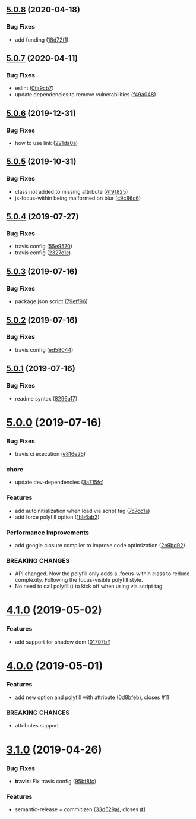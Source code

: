 ## [5.0.8](https://github.com/matteobad/focus-within-polyfill/compare/v5.0.7...v5.0.8) (2020-04-18)


### Bug Fixes

* add funding ([18d72f1](https://github.com/matteobad/focus-within-polyfill/commit/18d72f18c22377a35fac3756f1315e230b5639ba))

## [5.0.7](https://github.com/matteobad/focus-within-polyfill/compare/v5.0.6...v5.0.7) (2020-04-11)


### Bug Fixes

* eslint ([0fa9cb7](https://github.com/matteobad/focus-within-polyfill/commit/0fa9cb707e04b2787c2489c19068fff05e36e887))
* update dependencies to remove vulnerabilities ([f49a048](https://github.com/matteobad/focus-within-polyfill/commit/f49a048fdd07fa0befa9ca9855fa5d3ac384df49))

## [5.0.6](https://github.com/matteobad/focus-within-polyfill/compare/v5.0.5...v5.0.6) (2019-12-31)


### Bug Fixes

* how to use link ([221da0a](https://github.com/matteobad/focus-within-polyfill/commit/221da0a))

## [5.0.5](https://github.com/matteobad/focus-within-polyfill/compare/v5.0.4...v5.0.5) (2019-10-31)


### Bug Fixes

* class not added to missing attribute ([4f91825](https://github.com/matteobad/focus-within-polyfill/commit/4f91825))
* js-focus-within being malformed on blur ([c9c86c6](https://github.com/matteobad/focus-within-polyfill/commit/c9c86c6))

## [5.0.4](https://github.com/matteobad/focus-within-polyfill/compare/v5.0.3...v5.0.4) (2019-07-27)


### Bug Fixes

* travis config ([55e9570](https://github.com/matteobad/focus-within-polyfill/commit/55e9570))
* travis config ([2327c1c](https://github.com/matteobad/focus-within-polyfill/commit/2327c1c))

## [5.0.3](https://github.com/matteobad/focus-within-polyfill/compare/v5.0.2...v5.0.3) (2019-07-16)


### Bug Fixes

* package.json script ([79eff96](https://github.com/matteobad/focus-within-polyfill/commit/79eff96))

## [5.0.2](https://github.com/matteobad/focus-within-polyfill/compare/v5.0.1...v5.0.2) (2019-07-16)


### Bug Fixes

* travis config ([ed58044](https://github.com/matteobad/focus-within-polyfill/commit/ed58044))

## [5.0.1](https://github.com/matteobad/focus-within-polyfill/compare/v5.0.0...v5.0.1) (2019-07-16)


### Bug Fixes

* readme syntax ([8296a17](https://github.com/matteobad/focus-within-polyfill/commit/8296a17))

# [5.0.0](https://github.com/matteobad/focus-within-polyfill/compare/v4.1.0...v5.0.0) (2019-07-16)


### Bug Fixes

* travis ci execution ([e816e25](https://github.com/matteobad/focus-within-polyfill/commit/e816e25))


### chore

* update dev-dependencies ([3a715fc](https://github.com/matteobad/focus-within-polyfill/commit/3a715fc))


### Features

* add autoinitialization when load via script tag ([7c7cc1a](https://github.com/matteobad/focus-within-polyfill/commit/7c7cc1a))
* add force polyfill option ([1bb6ab2](https://github.com/matteobad/focus-within-polyfill/commit/1bb6ab2))


### Performance Improvements

* add google closure compiler to improve code optimization ([2e9bd92](https://github.com/matteobad/focus-within-polyfill/commit/2e9bd92))


### BREAKING CHANGES

* API changed. Now the polyfill only adds a .focus-within class to reduce complexity.
Following the focus-visible polyfill style.
* No need to call polyfill() to kick off when using via script tag

# [4.1.0](https://github.com/matteobad/focus-within-polyfill/compare/v4.0.0...v4.1.0) (2019-05-02)


### Features

* add support for shadow dom ([01707bf](https://github.com/matteobad/focus-within-polyfill/commit/01707bf))

# [4.0.0](https://github.com/matteobad/focus-within-polyfill/compare/v3.1.0...v4.0.0) (2019-05-01)


### Features

* add new option and polyfill with attribute ([0d8bfeb](https://github.com/matteobad/focus-within-polyfill/commit/0d8bfeb)), closes [#11](https://github.com/matteobad/focus-within-polyfill/issues/11)


### BREAKING CHANGES

* attributes support

# [3.1.0](https://github.com/matteobad/focus-within-polyfill/compare/v3.0.1...v3.1.0) (2019-04-26)


### Bug Fixes

* **travis:** Fix travis config ([95bf8fc](https://github.com/matteobad/focus-within-polyfill/commit/95bf8fc))


### Features

* semantic-release + commitizen ([33d529a](https://github.com/matteobad/focus-within-polyfill/commit/33d529a)), closes [#1](https://github.com/matteobad/focus-within-polyfill/issues/1)
